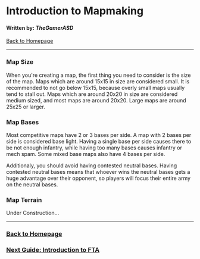 # Introduction to Mapmaking
#### Written by: *TheGamerASD*
[Back to Homepage](https://thegamerasd.github.io/AWBW-Mapmaking-Guide)
___

### Map Size
When you're creating a map, the first thing you need to consider is the size of the map.
Maps which are around 15x15 in size are considered small. It is recommended to not go below 15x15, because overly small maps usually tend to stall out. Maps which are around 20x20 in size are considered medium sized, and most maps are around 20x20. Large maps are around 25x25 or larger.

### Map Bases
Most competitive maps have 2 or 3 bases per side. A map with 2 bases per side is considered base light. Having a single base per side causes there to be not enough infantry, while having too many bases causes infantry or mech spam. Some mixed base maps also have 4 bases per side.

Additionaly, you should avoid having contested neutral bases. Having contested neutral bases means that whoever wins the neutral bases gets a huge advantage over their opponent, so players will focus their entire army on the neutral bases.

### Map Terrain
Under Construction...


___

### [Back to Homepage](https://thegamerasd.github.io/AWBW-Mapmaking-Guide)<br>
### [Next Guide: Introduction to FTA](beginner/introduction_to_fta.md)